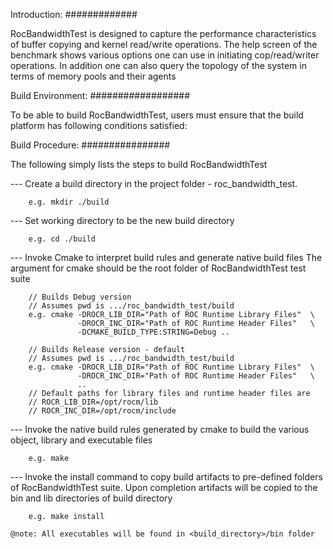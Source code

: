 
Introduction:
#############

RocBandwidthTest is designed to capture the performance characteristics of buffer
copying and kernel read/write operations. The help screen of the benchmark
shows various options one can use in initiating cop/read/writer operations.
In addition one can also query the topology of the system in terms of memory
pools and their agents

Build Environment:
##################

To be able to build RocBandwidthTest, users must ensure that the build platform has
following conditions satisfied:

Build Procedure:
################

The following simply lists the steps to build RocBandwidthTest

--- Create a build directory in the project folder - roc_bandwidth_test.

        e.g. mkdir ./build

--- Set working directory to be the new build directory

        e.g. cd ./build

--- Invoke Cmake to interpret build rules and generate native build files
    The argument for cmake should be the root folder of RocBandwidthTest
    test suite

        // Builds Debug version
        // Assumes pwd is .../roc_bandwidth_test/build
        e.g. cmake -DROCR_LIB_DIR="Path of ROC Runtime Library Files"  \
                   -DROCR_INC_DIR="Path of ROC Runtime Header Files"   \
                   -DCMAKE_BUILD_TYPE:STRING=Debug ..

        // Builds Release version - default
        // Assumes pwd is .../roc_bandwidth_test/build
        e.g. cmake -DROCR_LIB_DIR="Path of ROC Runtime Library Files"  \
                   -DROCR_INC_DIR="Path of ROC Runtime Header Files"   \
                   ..
        // Default paths for library files and runtime header files are
        // ROCR_LIB_DIR=/opt/rocm/lib 
        // ROCR_INC_DIR=/opt/rocm/include
        
--- Invoke the native build rules generated by cmake to build the various
    object, library and executable files

        e.g. make

--- Invoke the install command to copy build artifacts to pre-defined folders
    of RocBandwidthTest suite. Upon completion artifacts will be copied to the
    bin and lib directories of build directory

        e.g. make install

    @note: All executables will be found in <build_directory>/bin folder

